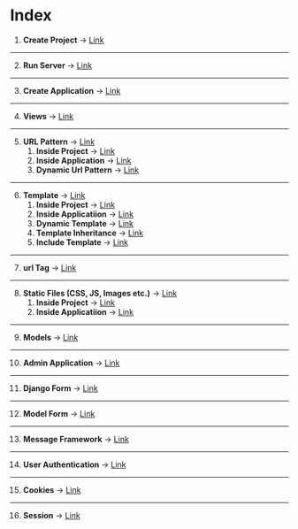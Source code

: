 # Index

1. **Create Project** -> [Link](https://github.com/musarafhossain/Django-Practical/tree/main/1_Create_Project)
---
2. **Run Server** -> [Link](https://github.com/musarafhossain/Django-Practical/tree/main/2_Run_Server)
---
3. **Create Application** -> [Link](https://github.com/musarafhossain/Django-Practical/tree/main/3_Create_Application)
---
4. **Views** -> [Link](https://github.com/musarafhossain/Django-Practical/tree/main/4_Views)
---
5. **URL Pattern** -> [Link](https://github.com/musarafhossain/Django-Practical/tree/main/5_URL_Pattern)
    1. **Inside Project** -> [Link](https://github.com/musarafhossain/Django-Practical/tree/main/5_URL_Pattern/1_Inside_Project)
    2. **Inside Application** -> [Link](https://github.com/musarafhossain/Django-Practical/tree/main/5_URL_Pattern/2_Inside_Application)
    3. **Dynamic Url Pattern** -> [Link](https://github.com/musarafhossain/Django-Practical/tree/main/5_URL_Pattern/3_Dynamic_Url_Pattern)
---
6. **Template** -> [Link](https://github.com/musarafhossain/Django-Practical/tree/main/6_Template)
    1. **Inside Project** -> [Link](https://github.com/musarafhossain/Django-Practical/tree/main/6_Template/1_Inside_Project)
    2. **Inside Applicatiion** -> [Link](https://github.com/musarafhossain/Django-Practical/tree/main/6_Template/2_Inside_Application)
    3. **Dynamic Template** -> [Link](https://github.com/musarafhossain/Django-Practical/tree/main/6_Template/3_Dynamic_Template)
    4. **Template Inheritance** -> [Link](https://github.com/musarafhossain/Django-Practical/tree/main/6_Template/4_Template_Inheritance)
    5. **Include Template** -> [Link](https://github.com/musarafhossain/Django-Practical/tree/main/6_Template/5_Include_Template)
---
7. **url Tag** -> [Link](https://github.com/musarafhossain/Django-Practical/tree/main/7_url_Tag)
---
8. **Static Files (CSS, JS, Images etc.)** -> [Link](https://github.com/musarafhossain/Django-Practical/tree/main/8_Static_Files)
    1. **Inside Project** -> [Link](https://github.com/musarafhossain/Django-Practical/tree/main/8_Static_Files/1_Inside_Project)
    2. **Inside Applicatiion** -> [Link](https://github.com/musarafhossain/Django-Practical/tree/main/8_Static_Files/2_Inside_Application)
---
9. **Models** -> [Link](https://github.com/musarafhossain/Django-Practical/tree/main/9_Models)
---
10. **Admin Application** -> [Link](https://github.com/musarafhossain/Django-Practical/tree/main/10_Admin_Application)
---
11. **Django Form** -> [Link](https://github.com/musarafhossain/Django-Practical/tree/main/11_Django_Form)
---
12. **Model Form** -> [Link](https://github.com/musarafhossain/Django-Practical/tree/main/12_Model_Form)
---
13. **Message Framework** -> [Link](https://github.com/musarafhossain/Django-Practical/tree/main/13_Message_Framework)
---
14. **User Authentication** -> [Link](https://github.com/musarafhossain/Django-Practical/tree/main/14_User_Authentication)
---
15. **Cookies** -> [Link](https://github.com/musarafhossain/Django-Practical/tree/main/15_Cookies)
---
16. **Session** -> [Link](https://github.com/musarafhossain/Django-Practical/tree/main/16_Session)
